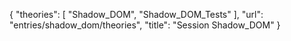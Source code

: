 {
    "theories": [
        "Shadow_DOM",
        "Shadow_DOM_Tests"
    ],
    "url": "entries/shadow_dom/theories",
    "title": "Session Shadow_DOM"
}